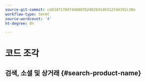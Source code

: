 ```yaml
---
source-git-commit: cdd34717047448087b2d62841d6312fd4392c30e
workflow-type: tm+mt
source-wordcount: '4'
ht-degree: 0%

---
```

# 코드 조각

## 검색, 소셜 및 상거래 {#search-product-name}
